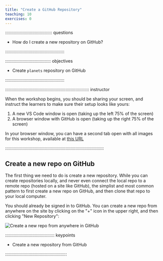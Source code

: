 ```yaml
---
title: "Create a GitHub Repository"
teaching: 10
exercises: 0
---
```


:::::::::::::::::::::::::::::::::::::: questions 

- How do I create a new repository on GitHub?

::::::::::::::::::::::::::::::::::::::::::::::::

::::::::::::::::::::::::::::::::::::: objectives

- Create `planets` repository on GitHub

::::::::::::::::::::::::::::::::::::::::::::::::

:::::::::::::::::::::::::::::::::::::::::::::::::::::::::::::::::::: instructor

When the workshop begins, you should be sharing your screen,
and instruct the learners to make sure their setup looks like yours:

1. A new VS Code window is open (taking up the left 75% of the screen)
2. A browser window with GitHub is open (taking up the right 75% of the screen)

In your browser window, you can have a second tab open with all images for
this workshop, available at [this URL](http://jennajordan.me/git-novice-speedrun/instructor/images.html)

::::::::::::::::::::::::::::::::::::::::::::::::::::::::::::::::::::::::::::::::

## Create a new repo on GitHub

The first thing we need to do is create a new repository. While you can create repositories locally, and never even connect the local repo to a remote repo (hosted on a site like GitHub), the simplist and most common pattern to first create a new repo on GitHub, and then clone that repo to your local computer.

You should already be signed in to GitHub. You can create a new repo from anywhere on the site by clicking on the "+" icon in the upper right, and then clicking "New Repository":

![Create a new repo from anywhere in GitHub](fig/github-create-repo)


:::::::::::::::::::::::::::::::::::::::: keypoints

- Create a new repository from GitHub

::::::::::::::::::::::::::::::::::::::::::::::::::